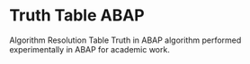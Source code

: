 # Truth Table ABAP
Algorithm Resolution Table Truth in ABAP 
algorithm performed experimentally in ABAP for academic work.


